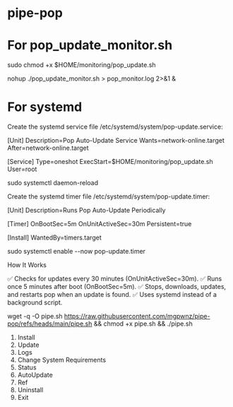 # pipe-pop

# For pop_update_monitor.sh

sudo chmod +x $HOME/monitoring/pop_update.sh

nohup ./pop_update_monitor.sh > pop_monitor.log 2>&1 &

# For systemd

Create the systemd service file /etc/systemd/system/pop-update.service:

[Unit]
Description=Pop Auto-Update Service
Wants=network-online.target
After=network-online.target

[Service]
Type=oneshot
ExecStart=$HOME/monitoring/pop_update.sh
User=root

sudo systemctl daemon-reload

Create the systemd timer file /etc/systemd/system/pop-update.timer:

[Unit]
Description=Runs Pop Auto-Update Periodically

[Timer]
OnBootSec=5m
OnUnitActiveSec=30m
Persistent=true

[Install]
WantedBy=timers.target

sudo systemctl enable --now pop-update.timer

How It Works

✅ Checks for updates every 30 minutes (OnUnitActiveSec=30m).
✅ Runs once 5 minutes after boot (OnBootSec=5m).
✅ Stops, downloads, updates, and restarts pop when an update is found.
✅ Uses systemd instead of a background script.




wget -q -O pipe.sh https://raw.githubusercontent.com/mgpwnz/pipe-pop/refs/heads/main/pipe.sh && chmod +x pipe.sh && ./pipe.sh

1) Install                                                                                        
2) Update                                        
3) Logs   
4) Сhange System Requirements
5) Status
6) AutoUpdate
7) Ref
8) Uninstall
9) Exit
